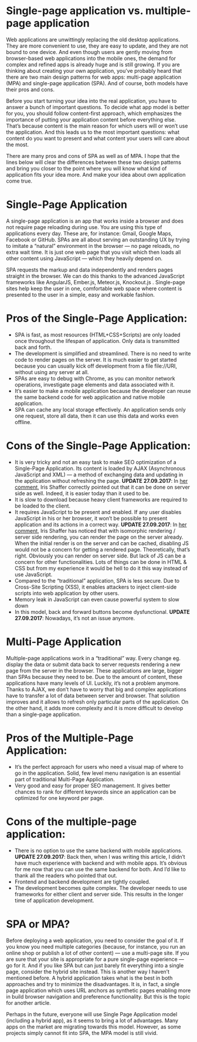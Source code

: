 # Single-page application vs. multiple-page application

Web applications are unwittingly replacing the old desktop applications. They are more convenient to use, they are easy to update, and they are not bound to one device. And even though users are gently moving from browser-based web applications into the mobile ones, the demand for complex and refined apps is already huge and is still growing. If you are thinking about creating your own application, you’ve probably heard that there are two main design patterns for web apps: multi-page application (MPA) and single-page application (SPA). And of course, both models have their pros and cons.

Before you start turning your idea into the real application, you have to answer a bunch of important questions. To decide what app model is better for you, you should follow content-first approach, which emphasizes the importance of putting your application content before everything else. That’s because content is the main reason for which users will or won’t use the application. And this leads us to the most important questions: what content do you want to present and what content your users will care about the most.

There are many pros and cons of SPA as well as of MPA. I hope that the lines below will clear the differences between these two design patterns and bring you closer to the point where you will know what kind of application fits your idea more. And make your idea about own application come true.

# Single-Page Application

A single-page application is an app that works inside a browser and does not require page reloading during use. You are using this type of applications every day. These are, for instance: Gmail, Google Maps, Facebook or GitHub.
SPAs are all about serving an outstanding UX by trying to imitate a “natural” environment in the browser — no page reloads, no extra wait time. It is just one web page that you visit which then loads all other content using JavaScript — which they heavily depend on.

SPA requests the markup and data independently and renders pages straight in the browser. We can do this thanks to the advanced JavaScript frameworks like AngularJS, Ember.js, Meteor.js, Knockout.js .
Single-page sites help keep the user in one, comfortable web space where content is presented to the user in a simple, easy and workable fashion.

# Pros of the Single-Page Application:

- SPA is fast, as most resources (HTML+CSS+Scripts) are only loaded once throughout the lifespan of application. Only data is transmitted back and forth.
- The development is simplified and streamlined. There is no need to write code to render pages on the server. It is much easier to get started because you can usually kick off development from a file file://URI, without using any server at all.
- SPAs are easy to debug with Chrome, as you can monitor network operations, investigate page elements and data associated with it.
- It’s easier to make a mobile application because the developer can reuse the same backend code for web application and native mobile application.
- SPA can cache any local storage effectively. An application sends only one request, store all data, then it can use this data and works even offline.

# Cons of the Single-Page Application:

- It is very tricky and not an easy task to make SEO optimization of a Single-Page Application. Its content is loaded by AJAX (Asynchronous JavaScript and XML) — a method of exchanging data and updating in the application without refreshing the page.
  **UPDATE 27.09.2017**: In [her comment](https://medium.com/@iris_schaffer/i-have-a-few-problems-with-the-cons-of-spas-you-list-d7055e5a29f5), Iris Shaffer correctly pointed out that it can be done on server side as well. Indeed, it is easier today than it used to be.
- It is slow to download because heavy client frameworks are required to be loaded to the client.
- It requires JavaScript to be present and enabled. If any user disables JavaScript in his or her browser, it won’t be possible to present application and its actions in a correct way.
  **UPDATE 27.09.2017**: In [her comment](https://medium.com/@iris_schaffer/i-have-a-few-problems-with-the-cons-of-spas-you-list-d7055e5a29f5), Iris Shaffer has noticed that with isomorphic rendering / server side rendering, you can render the page on the server already. When the initial render is on the server and can be cached, disabling JS would not be a concern for getting a rendered page. Theoretically, that’s right. Obviously you can render on server side. But lack of JS can be a concern for other functionalities. Lots of things can be done in HTML & CSS but from my experience it would be hell to do it this way instead of use JavaScript.
- Compared to the “traditional” application, SPA is less secure. Due to Cross-Site Scripting (XSS), it enables attackers to inject client-side scripts into web application by other users.
- Memory leak in JavaScript can even cause powerful system to slow down
- In this model, back and forward buttons become dysfunctional.
  **UPDATE 27.09.2017**: Nowadays, it’s not an issue anymore.

# Multi-Page Application

Multiple-page applications work in a “traditional” way. Every change eg. display the data or submit data back to server requests rendering a new page from the server in the browser. These applications are large, bigger than SPAs because they need to be. Due to the amount of content, these applications have many levels of UI. Luckily, it’s not a problem anymore. Thanks to AJAX, we don’t have to worry that big and complex applications have to transfer a lot of data between server and browser. That solution improves and it allows to refresh only particular parts of the application. On the other hand, it adds more complexity and it is more difficult to develop than a single-page application.

# Pros of the Multiple-Page Application:

- It’s the perfect approach for users who need a visual map of where to go in the application. Solid, few level menu navigation is an essential part of traditional Multi-Page Application.
- Very good and easy for proper SEO management. It gives better chances to rank for different keywords since an application can be optimized for one keyword per page.

# Cons of the multiple-page application:

- There is no option to use the same backend with mobile applications.
  **UPDATE 27.09.2017**: Back then, when I was writing this article, I didn’t have much experience with backend and with mobile apps. It’s obvious for me now that you can use the same backend for both. And I’d like to thank all the readers who pointed that out.
- Frontend and backend development are tightly coupled.
- The development becomes quite complex. The developer needs to use frameworks for either client and server side. This results in the longer time of application development.

# SPA or MPA?

Before deploying a web application, you need to consider the goal of it. If you know you need multiple categories (because, for instance, you run an online shop or publish a lot of other content) — use a multi-page site. If you are sure that your site is appropriate for a pure single-page experience — go for it. And if you like SPA but can just barely fit everything into a single page, consider the hybrid site instead. This is another way I haven’t mentioned before. A hybrid application takes what is the best in both approaches and try to minimize the disadvantages. It is, in fact, a single page application which uses URL anchors as synthetic pages enabling more in build browser navigation and preference functionality. But this is the topic for another article.

Perhaps in the future, everyone will use Single Page Application model (including a hybrid app), as it seems to bring a lot of advantages. Many apps on the market are migrating towards this model. However, as some projects simply cannot fit into SPA, the MPA model is still vivid.